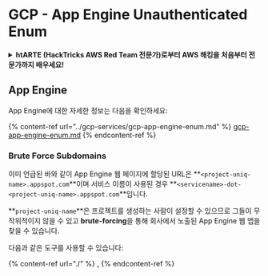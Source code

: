 # GCP - App Engine Unauthenticated Enum

<details>

<summary><strong>htARTE (HackTricks AWS Red Team 전문가)로부터 AWS 해킹을 처음부터 전문가까지 배우세요!</strong></summary>

HackTricks를 지원하는 다른 방법:

- **회사가 HackTricks에 광고되길 원하거나 HackTricks를 PDF로 다운로드**하려면 [**구독 요금제**](https://github.com/sponsors/carlospolop)를 확인하세요!
- [**공식 PEASS & HackTricks 스왜그**](https://peass.creator-spring.com)를 구매하세요
- [**The PEASS Family**](https://opensea.io/collection/the-peass-family)를 발견하세요, 당사의 독점 [**NFTs**](https://opensea.io/collection/the-peass-family) 컬렉션
- 💬 [**Discord 그룹**](https://discord.gg/hRep4RUj7f) 또는 [**텔레그램 그룹**](https://t.me/peass)에 **가입**하거나 **트위터** 🐦 [**@carlospolopm**](https://twitter.com/carlospolopm)에서 **팔로우**하세요.
- **HackTricks** 및 **HackTricks Cloud** github 저장소에 PR을 제출하여 **해킹 요령을 공유**하세요.

</details>

## App Engine

App Engine에 대한 자세한 정보는 다음을 확인하세요:

{% content-ref url="../gcp-services/gcp-app-engine-enum.md" %}
[gcp-app-engine-enum.md](../gcp-services/gcp-app-engine-enum.md)
{% endcontent-ref %}

### Brute Force Subdomains

이미 언급된 바와 같이 App Engine 웹 페이지에 할당된 URL은 **`<project-uniq-name>.appspot.com`**이며 서비스 이름이 사용된 경우 **`<servicename>-dot-<project-uniq-name>.appspot.com`**입니다.

**`project-uniq-name`**은 프로젝트를 생성하는 사람이 설정할 수 있으므로 그들이 무작위적이지 않을 수 있고 **brute-forcing**을 통해 회사에서 노출된 App Engine 웹 앱을 찾을 수 있습니다.

다음과 같은 도구를 사용할 수 있습니다:

{% content-ref url="./" %}
[.](./)
{% endcontent-ref %}
